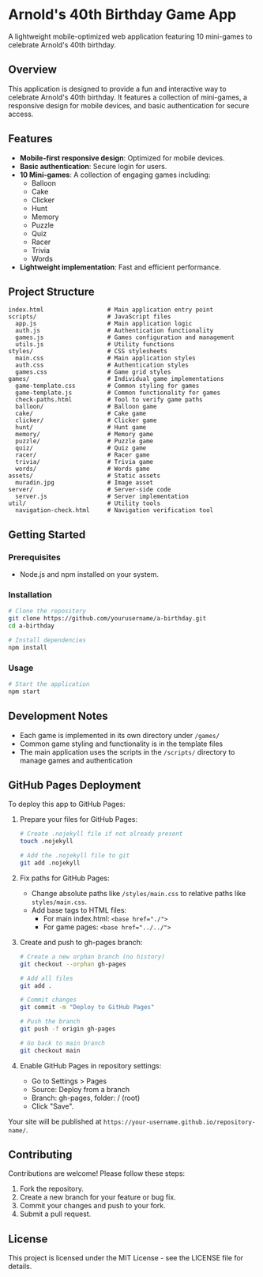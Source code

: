# Arnold's 40th Birthday Game App

A lightweight mobile-optimized web application featuring 10 mini-games to celebrate Arnold's 40th birthday.

## Overview
This application is designed to provide a fun and interactive way to celebrate Arnold's 40th birthday. It features a collection of mini-games, a responsive design for mobile devices, and basic authentication for secure access.

## Features
- **Mobile-first responsive design**: Optimized for mobile devices.
- **Basic authentication**: Secure login for users.
- **10 Mini-games**: A collection of engaging games including:
  - Balloon
  - Cake
  - Clicker
  - Hunt
  - Memory
  - Puzzle
  - Quiz
  - Racer
  - Trivia
  - Words
- **Lightweight implementation**: Fast and efficient performance.

## Project Structure
```
index.html                  # Main application entry point
scripts/                    # JavaScript files
  app.js                    # Main application logic
  auth.js                   # Authentication functionality
  games.js                  # Games configuration and management
  utils.js                  # Utility functions
styles/                     # CSS stylesheets
  main.css                  # Main application styles
  auth.css                  # Authentication styles
  games.css                 # Game grid styles
games/                      # Individual game implementations
  game-template.css         # Common styling for games
  game-template.js          # Common functionality for games
  check-paths.html          # Tool to verify game paths
  balloon/                  # Balloon game
  cake/                     # Cake game
  clicker/                  # Clicker game
  hunt/                     # Hunt game
  memory/                   # Memory game
  puzzle/                   # Puzzle game
  quiz/                     # Quiz game
  racer/                    # Racer game
  trivia/                   # Trivia game
  words/                    # Words game
assets/                     # Static assets
  muradin.jpg               # Image asset
server/                     # Server-side code
  server.js                 # Server implementation
util/                       # Utility tools
  navigation-check.html     # Navigation verification tool
```

## Getting Started

### Prerequisites
- Node.js and npm installed on your system.

### Installation
```bash
# Clone the repository
git clone https://github.com/yourusername/a-birthday.git
cd a-birthday

# Install dependencies
npm install
```

### Usage
```bash
# Start the application
npm start
```

## Development Notes
- Each game is implemented in its own directory under `/games/`
- Common game styling and functionality is in the template files
- The main application uses the scripts in the `/scripts/` directory to manage games and authentication

## GitHub Pages Deployment

To deploy this app to GitHub Pages:

1. Prepare your files for GitHub Pages:
   ```bash
   # Create .nojekyll file if not already present
   touch .nojekyll
   
   # Add the .nojekyll file to git
   git add .nojekyll
   ```

2. Fix paths for GitHub Pages:
   - Change absolute paths like `/styles/main.css` to relative paths like `styles/main.css`.
   - Add base tags to HTML files:
     - For main index.html: `<base href="./">`
     - For game pages: `<base href="../../">`

3. Create and push to gh-pages branch:
   ```bash
   # Create a new orphan branch (no history)
   git checkout --orphan gh-pages
   
   # Add all files
   git add .
   
   # Commit changes
   git commit -m "Deploy to GitHub Pages"
   
   # Push the branch
   git push -f origin gh-pages
   
   # Go back to main branch
   git checkout main
   ```

4. Enable GitHub Pages in repository settings:
   - Go to Settings > Pages
   - Source: Deploy from a branch
   - Branch: gh-pages, folder: / (root)
   - Click "Save".

Your site will be published at `https://your-username.github.io/repository-name/`.

## Contributing
Contributions are welcome! Please follow these steps:
1. Fork the repository.
2. Create a new branch for your feature or bug fix.
3. Commit your changes and push to your fork.
4. Submit a pull request.

## License
This project is licensed under the MIT License - see the LICENSE file for details.
